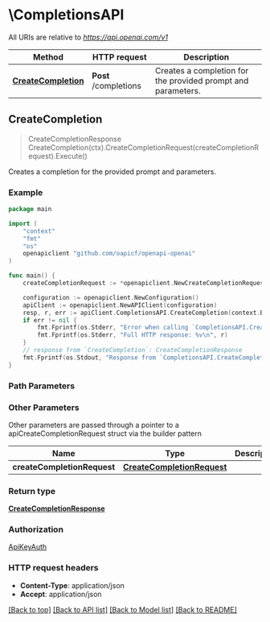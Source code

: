 # \CompletionsAPI

All URIs are relative to *https://api.openai.com/v1*

Method | HTTP request | Description
------------- | ------------- | -------------
[**CreateCompletion**](CompletionsAPI.md#CreateCompletion) | **Post** /completions | Creates a completion for the provided prompt and parameters.



## CreateCompletion

> CreateCompletionResponse CreateCompletion(ctx).CreateCompletionRequest(createCompletionRequest).Execute()

Creates a completion for the provided prompt and parameters.

### Example

```go
package main

import (
	"context"
	"fmt"
	"os"
	openapiclient "github.com/oapicf/openapi-openai"
)

func main() {
	createCompletionRequest := *openapiclient.NewCreateCompletionRequest(*openapiclient.NewCreateCompletionRequestModel(), "TODO") // CreateCompletionRequest | 

	configuration := openapiclient.NewConfiguration()
	apiClient := openapiclient.NewAPIClient(configuration)
	resp, r, err := apiClient.CompletionsAPI.CreateCompletion(context.Background()).CreateCompletionRequest(createCompletionRequest).Execute()
	if err != nil {
		fmt.Fprintf(os.Stderr, "Error when calling `CompletionsAPI.CreateCompletion``: %v\n", err)
		fmt.Fprintf(os.Stderr, "Full HTTP response: %v\n", r)
	}
	// response from `CreateCompletion`: CreateCompletionResponse
	fmt.Fprintf(os.Stdout, "Response from `CompletionsAPI.CreateCompletion`: %v\n", resp)
}
```

### Path Parameters



### Other Parameters

Other parameters are passed through a pointer to a apiCreateCompletionRequest struct via the builder pattern


Name | Type | Description  | Notes
------------- | ------------- | ------------- | -------------
 **createCompletionRequest** | [**CreateCompletionRequest**](CreateCompletionRequest.md) |  | 

### Return type

[**CreateCompletionResponse**](CreateCompletionResponse.md)

### Authorization

[ApiKeyAuth](../README.md#ApiKeyAuth)

### HTTP request headers

- **Content-Type**: application/json
- **Accept**: application/json

[[Back to top]](#) [[Back to API list]](../README.md#documentation-for-api-endpoints)
[[Back to Model list]](../README.md#documentation-for-models)
[[Back to README]](../README.md)

